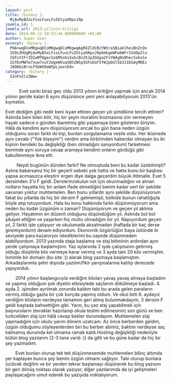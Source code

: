 ```yaml
---
layout: post
title: !binary |-
  MjAxMyBZxLFsxLFuxLFuIEtyaXRpxJ9p
joomla_id: 1
joomla_url: 2013-yilinin-kritigi
date: 2014-06-12 19:53:44.000000000 +03:00
author: Super User
excerpt: !binary |-
  PHA+wqDCoMKgwqDCoMKgwqDCoMKgwqAgRXZldCBzYW5raSBiaXJheiBnZcOn
  IG9sZHUgMjAxMyB5xLFsxLFuxLFuIGtyaXRpxJ9pbmkgeWFwbWFrIGnDp2lu
  IGFuY2FrIDIwMTQgecSxbMSxbsSxbiBnZXJpZGUga2FsYW4gNiBhecSxbsSx
  IGTDvMWfw7xuw7xuY2UgeWVuaSB5ZW5pIGFubGF5YWJpbGl5b3J1bSAyMDEz
  J8O8biBrxLF5bWV0aW5pLjwvcD4=
category: !binary |-
  S2nFn2lzZWw=
---
```

<p>           Evet sanki biraz geç oldu 2013 yılının kritiğini yapmak için ancak 2014 yılının geride kalan 6 ayını düşününce yeni yeni anlayabiliyorum 2013'ün kıymetini.</p>

<p>Evet dediğim gibi nedir beni isyan ettiren geçen yılı şimdikine tercih ettiren? Aslında beni bilen bilir, hiç bir şeyin moralimi bozmasına izin vermeyen hayatı sadece o günden ibaretmiş gibi yaşamaya özen gösteren biriyim. Hâlâ da kendimi aynı düşünüyorum ancak bu gün bana neden üzgün olduğumu soran farklı iki kişi, bunları sorgulamama vesile oldu. Her ikisinede aynı cevabı ("Yok bişeyim") verdim ama birbirinden haberdar olmayan bu iki kişinin bendeki bu değişikliği (ben olmadığını sanıyordum) farketmesi benimde aynı soruya cevap aramaya kendimi onların gördüğü gibi kabullenmeye ikna etti.</p>
<p>         Neydi bugünün dünden farkı? Ne olmuştuda beni bu kadar üzebilmişti? Aslına bakarsanız hiç bir geçerli sebebi yok hatta ve hatta bunu bir başkası yapsa acımasızca eleştirir ergen diye dalga geçerdim büyük ihtimalle. Evet 5 dersimden 3'ü F geldi. Derslerin/okulun not için okunmadığını ve alınan notların hayatta hiç bir anlam ifade etmediğini benim kadar sert bir şekilde savunan yoktur muhtemelen. Ben bunu yıllardır aynı şekilde düşünüyorum fakat bu yıllarda da hiç bir dersim F gelmemişti, belkide bunun rahatlığıyla böyle atıp tutuyordum. Hala bu konu hakkında farklı düşünmüyorum ama neden bu kadar üzgünüm o zaman? Düşünüyorum ve geçen yıl aklıma geliyor. Hayatımın en düzenli olduğunu düşündüğüm yıl. Aslında bol bol şikayet ettiğim ve yaşarken hiç mutlu olmadığım bir yıl. Napıyordum geçen yıl, 2 farklı işte çalışıyor ve okulumada aksatmadan (haftada bir kaç derse giremiyordum) devam ediyordum. Ekonomik özgürlüğün baya üstünde bi seviyede para kazanıryor istediklerimi bu sayede düşünmeden alabiliyordum. 2013 yazında staja başlamış ve staj bitiminin ardından aynı yerde çalışmaya başlamıştım. Yaz aylarında 2 işde çalışmanın getirmiş olduğu disiplinle kilo vermeye karar vermiş ve 3 ayda tam 20 kilo vermiştim. İsmimle bir domain (bu site :)) alarak blog yazmaya başlamıştım. Arkadaşlarımla şehir dışında yazılım/fikir yarışmalarına katılıp derecede yapıyorduk.</p>
<p>        2014 yılının başlangıcıyla verdiğim kiloları yavaş yavaş almaya başladım ve yapmış olduğum şok diyetin etkisiylede saçlarım dökülmeye başladı. 4. ayda 2. işimden ayrılmak zorunda kaldım tabi bu arada gelen paraların vermiş olduğu gazla bir çok borçda yapmış oldum. Ve okul bitti 6. aydayız verdiğim kiloların nerdeyse tamamını geri almış bulunmakdayım, 3 dersim F geldi baştada bahsettiğim gibi. Yarın, bu yaz staj yapabilmek için başvuruların (evraklar hazırlanıp okula teslim edilmesinin) son günü ve ben turkcellden staj için hâlâ cevap bekler durumdayım. Muhtemelen staj yapmadığım için okulu yarım dönem uzatcam. Az önce berberden geldim, üzgün olduğumu söyleyenlerden biri bu berber abimiz, baktım nerdeyse saç kalmamış durumda kel olmama ramak kaldı.Hosting değişikliği nedeniyle bütün blog yazılarım (2-3 tane vardı :)) da gitti ve bu güne kadar da hiç bir şey yazmadım.</p>
<p>        Evet bunları oturup tek tek düşünmesemde muhtemelen bilinç altımda yer kaplayan bunca şey benim üzgün olmamı sağlıyor. Tabi oturup bunlara üzülcek değilim ve bir yerden tekrar başlamayı düşünerek bu blog yazısını bir geri dönüş noktası olarak yazıyor, diğer yazılarımda da iyi gelişmeleri paylaşacağımı umut ederek bu yazıyıda noktalıyorum.</p>
<p> </p>
